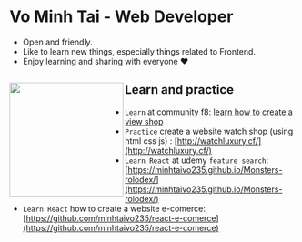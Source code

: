 # Vo Minh Tai - Web Developer

- Open and friendly.
- Like to learn new things, especially things related to Frontend.
- Enjoy learning and sharing with everyone ❤

## Learn and practice <a href="https://github.com/minhtaivo235"><img align="left" width="auto" height="200" src="https://res.cloudinary.com/kimwy/image/upload/v1598840300/easyfrontend/programming_hgngx9.png"></a>

- `Learn` at community f8: [learn how to create a view shop](https://vominhtai.tk/)
- `Practice` create a website watch shop (using html css js) : [http://watchluxury.cf/](http://watchluxury.cf/)
- `Learn React` at udemy `feature search`: [https://minhtaivo235.github.io/Monsters-rolodex/](https://minhtaivo235.github.io/Monsters-rolodex/)
- `Learn React` how to create a website e-comerce: [https://github.com/minhtaivo235/react-e-comerce](https://github.com/minhtaivo235/react-e-comerce)

